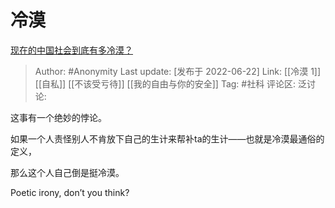 # 冷漠
[现在的中国社会到底有多冷漠？](https://www.zhihu.com/question/538025581/answer/2539194102)

> Author: #Anonymity
> Last update: [发布于 2022-06-22]
> Link: [[冷漠 1]] [[自私]] [[不该受亏待]] [[我的自由与你的安全]]
> Tag: #社科
> 评论区:
> 泛讨论:

这事有一个绝妙的悖论。

如果一个人责怪别人不肯放下自己的生计来帮补ta的生计——也就是冷漠最通俗的定义，

那么这个人自己倒是挺冷漠。

Poetic irony, don’t you think?
